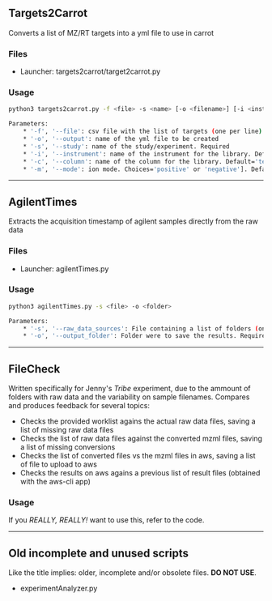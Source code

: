 ## Targets2Carrot
Converts a list of MZ/RT targets into a yml file to use in carrot

### Files
- Launcher: targets2carrot/target2carrot.py

### Usage
```bash
python3 targets2carrot.py -f <file> -s <name> [-o <filename>] [-i <instrument>] [-c <column>] [-m <ion-mode>] 

Parameters:
    * '-f', '--file': csv file with the list of targets (one per line) and with headers: 'Metabolite name,Average Mz,Average Rt(min),istd'. Required
    * '-o', '--output': name of the yml file to be created
    * '-s', '--study': name of the study/experiment. Required
    * '-i', '--instrument': name of the instrument for the library. Default='test'
    * '-c', '--column': name of the column for the library. Default='test'
    * '-m', '--mode': ion mode. Choices='positive' or 'negative']. Default='positive'
```
---
## AgilentTimes
Extracts the acquisition timestamp of agilent samples directly from the raw data

### Files
- Launcher: agilentTimes.py

### Usage
```bash
python3 agilentTimes.py -s <file> -o <folder>

Parameters:
    * '-s', '--raw_data_sources': File containing a list of folders (one per line) where the raw data lives. Required
    * '-o', '--output_folder': Folder were to save the results. Required
```
---
## FileCheck
Written specifically for Jenny's _Tribe_ experiment, due to the ammount of folders with raw data and the variability on sample filenames.
Compares and produces feedback for several topics:
- Checks the provided worklist agains the actual raw data files, saving a list of missing raw data files
- Checks the list of raw data files against the converted mzml files, saving a list of missing conversions
- Checks the list of converted files vs the mzml files in aws, saving a list of file to upload to aws
- Checks the results on aws agains a previous list of result files (obtained with the aws-cli app)

### Usage
If you _REALLY, REALLY!_ want to use this, refer to the code.

---
## Old incomplete and unused scripts
Like the title implies: older, incomplete and/or obsolete files. **DO NOT USE**. 
- experimentAnalyzer.py
